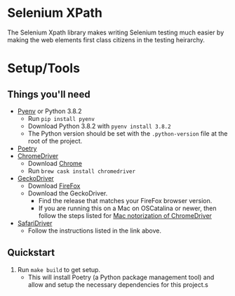 # Selenium XPath
The Selenium Xpath library makes writing Selenium testing much easier by making the web
elements first class citizens in the testing heirarchy.

# Setup/Tools

## Things you'll need
* [Pyenv](https://github.com/pyenv/pyenv) or Python 3.8.2
    * Run `pip install pyenv`
    * Download Python 3.8.2 with `pyenv install 3.8.2`
    * The Python version should be set with the `.python-version` file at the root of the
    project.
* [Poetry](https://python-poetry.org/)
* [ChromeDriver](https://chromedriver.chromium.org/)
    * Download [Chrome](https://www.google.com/chrome/)
    * Run `brew cask install chromedriver`
* [GeckoDriver](https://github.com/mozilla/geckodriver/releases)
    * Download [FireFox](https://www.mozilla.org/en-US/firefox/new/)
    * Download the GeckoDriver.
        * Find the release that matches your FireFox browser version.
        * If you are running this on a Mac on OSCatalina or newer, then follow the steps
        listed for [Mac notorization of ChromeDriver](https://firefox-source-docs.mozilla.org/testing/geckodriver/Notarization.html)
* [SafariDriver](https://developer.apple.com/documentation/webkit/testing_with_webdriver_in_safari)
    * Follow the instructions listed in the link above.

## Quickstart
1. Run `make build` to get setup.
    * This will install Poetry (a Python package management tool) and allow and setup the
    necessary dependencies for this project.s
